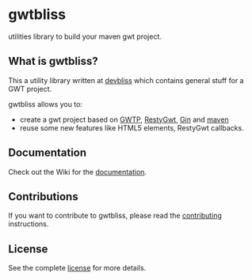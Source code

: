 # gwtbliss
utilities library to build your maven gwt project.

## What is gwtbliss?
This a utility library written at [devbliss](https://www.devbliss.com) which contains general stuff for a GWT project.

gwtbliss allows you to:

 * create a gwt project based on [GWTP](http://code.google.com/p/gwt-platform/), [RestyGwt](http://restygwt.fusesource.org/), [Gin](http://code.google.com/p/google-gin/) and [maven](http://maven.apache.org/) 
 * reuse some new features like HTML5 elements, RestyGwt callbacks.

## Documentation
Check out the Wiki for the [documentation](https://github.com/devbliss/gwtbliss/wiki).

## Contributions
If you want to contribute to gwtbliss, please read the [contributing](CONTRIBUTING.md) instructions.

## License
See the complete [license](LICENSE.txt) for more details.

